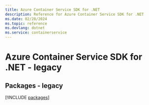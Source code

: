 ```yaml
---
title: Azure Container Service SDK for .NET
description: Reference for Azure Container Service SDK for .NET
ms.date: 02/28/2024
ms.topic: reference
ms.devlang: dotnet
ms.service: containerservice
---
```

# Azure Container Service SDK for .NET - legacy
## Packages - legacy
[!INCLUDE [packages](container-service-index.md)]